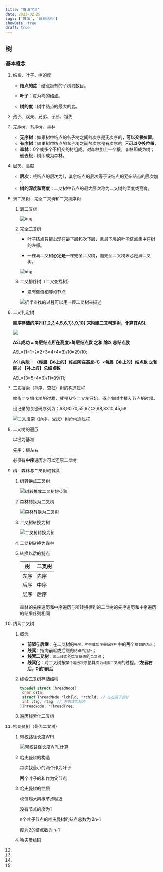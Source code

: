 ```yaml
---
title: "算法学习"
date: 2023-02-25
tags: ["算法", "数据结构"]
showDate: true
draft: true
---
```


## 树

### 基本概念

1. 结点、叶子、树的度

   - **结点的度**：结点拥有的子树的数目。

   - **叶子**：度为零的结点。

   - **树的度**：树中结点的最大的度。

2. 孩子、双亲、兄弟、子孙、祖先

3. 无序树、有序树、森林

   - **无序树**：如果树中结点的各子树之间的次序是无次序的，**可以交换位置**。
   - **有序树**：如果树中结点的各子树之间的次序是有次序的, **不可以交换位置**。
   - **森林**：0个或多个不相交的树组成。对森林加上一个根，森林即成为树；删去根，树即成为森林。

4. 层次、高度

   - **层次**：根结点的层次为1，其余结点的层次等于该结点的双亲结点的层次加1。
   - **树的深度和高度**：二叉树中节点的最大层次称为二叉树的深度或高度。

5. 满二叉树、完全二叉树和二叉排序树

   1. 满二叉树

      ![img](https://raw.githubusercontent.com/mykaneki/picgo/master/img/202304121626133.png)

   2. 完全二叉树

      - 叶子结点只能出现在最下层和次下层，且最下层的叶子结点集中在树的左部。

      - 一棵满二叉树**必定是**一棵完全二叉树，而完全二叉树未必是满二叉树。

      ![img](https://raw.githubusercontent.com/mykaneki/picgo/master/img/202304121626921.png)

   3. 二叉排序树（二叉查找树）

      -  没有键值相等的节点

      ![折半查找的过程可以用一颗二叉树来描述](https://raw.githubusercontent.com/mykaneki/picgo/master/img/202304121629583.png)

6. 二叉判定树

   **顺序存储的序列{1,2,3,4,5,6,7,8,9,10} 来构建二叉判定树，计算其ASL** 

   ![](https://raw.githubusercontent.com/mykaneki/picgo/master/img/202304121634926.png)

   **ASL成功 = 每层结点所在高度×每层结点数 之和 除以 总结点数**

   ASL=(1×1+2×2+3×4+4×3)/10=29/10;

   **ASL失败 = （每层【补上的】结点所在高度-1）×每层【补上的】结点数 之和 除以 【补上的】总结点数**

   ASL=(3×5+4×6)/11=39/11;

7. 二叉搜索（排序、查找）树的构造过程

   构造二叉排序树的过程，就是从空二叉树开始，逐个向树中插入节点的过程。

   设记录的关键码序列为：63,90,70,55,67,42,98,83,10,45,58

   ![二叉搜索（排序、查找）树的构造过程](https://raw.githubusercontent.com/mykaneki/picgo/master/img/202304121724734.png) 

8. 二叉树的遍历

   以根为基准

   先序：根左右

   必须有**中序**遍历才可以还原二叉树

9. 树、森林与二叉树的转换

   1. 树转换成二叉树

      ![树转换成二叉树的步骤](https://raw.githubusercontent.com/mykaneki/picgo/master/img/202304121734166.png)

   2. 森林转换为二叉树

      ![森林转换为二叉树](https://raw.githubusercontent.com/mykaneki/picgo/master/img/202304121734034.png)

   3. 二叉树转换为树

      ![二叉树转换为树](https://raw.githubusercontent.com/mykaneki/picgo/master/img/202304121736542.png)

   4. 二叉树转换为森林

   5. 转换以后的特点

      | 树   | 二叉树 |
      | ---- | ------ |
      | 先序 | 先序   |
      | 后序 | 中序   |
      | 层序 | 后序   |

      森林的先序遍历和中序遍历与所转换得到的二叉树的先序遍历和中序遍历的结果序列相同

10. 线索二叉树

    1. 概念

       - **前驱与后继**：在二叉树的`先序、中序或后序遍历序列`中的两个`相邻的结点`；
       - **线索**：指向前驱或后继的`结点的指针`；
       - **线索二叉树**：`加上线索`的`二叉链表`的`二叉树`；
       - **线索化**：对二叉树按`某个遍历次序`使其`变为线索二叉树`的过程。(**左前右后，0孩1前后**)

    2. 线索二叉树存储结构

       ```c
       typedef struct ThreadNode{
       	char data;
       	struct ThreadNode *lchild, *rchild;	// 左右孩子指针
       	int ltag, rtag;	// 左右线索标志
       }ThreadNode, *ThreadTree;
       ```

    3. 遍历线索化二叉树

11. 哈夫曼树（最优二叉树）

    1. 带权路径长度WPL

       ![带权路径长度WPL计算](https://raw.githubusercontent.com/mykaneki/picgo/master/img/202304121759832.png)

    2. 哈夫曼树的构造

       每次找最小的两个作为叶子

       两个叶子的和作为父节点

    3. 哈夫曼树的性质

       权值越大离根节点越近

       没有节点的度为1

       n个叶子节点的哈夫曼树的结点总数为 2n-1 

       度为2的结点数为 n-1 

    4. 哈夫曼编码

12. 

13. 

14. 

15. 

